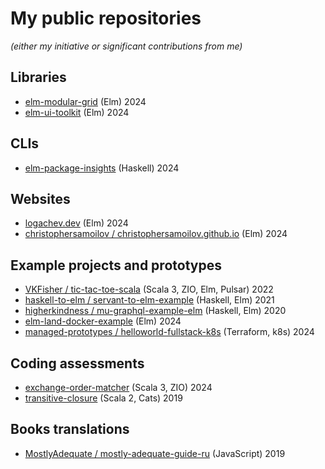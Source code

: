 # My public repositories

_(either my initiative or significant contributions from me)_

## Libraries

- [elm-modular-grid](https://github.com/vladimirlogachev/elm-modular-grid) (Elm) 2024
- [elm-ui-toolkit](https://github.com/vladimirlogachev/elm-ui-toolkit) (Elm) 2024

## CLIs

- [elm-package-insights](https://github.com/vladimirlogachev/elm-package-insights) (Haskell) 2024

## Websites

- [logachev.dev](https://github.com/vladimirlogachev/logachev.dev) (Elm) 2024
- [christophersamoilov / christophersamoilov.github.io](https://github.com/christophersamoilov/christophersamoilov.github.io) (Elm) 2024

## Example projects and prototypes

- [VKFisher / tic-tac-toe-scala](https://github.com/VKFisher/tic-tac-toe-scala) (Scala 3, ZIO, Elm, Pulsar) 2022
- [haskell-to-elm / servant-to-elm-example](https://github.com/haskell-to-elm/servant-to-elm-example) (Haskell, Elm) 2021
- [higherkindness / mu-graphql-example-elm](https://github.com/higherkindness/mu-graphql-example-elm) (Haskell, Elm) 2020
- [elm-land-docker-example](https://github.com/vladimirlogachev/elm-land-docker-example) (Elm) 2024
- [managed-prototypes / helloworld-fullstack-k8s](https://github.com/managed-prototypes/helloworld-fullstack-k8s) (Terraform, k8s)  2024

## Coding assessments

- [exchange-order-matcher](https://github.com/vladimirlogachev/exchange-order-matcher) (Scala 3, ZIO) 2024
- [transitive-closure](https://github.com/vladimirlogachev/transitive-closure) (Scala 2, Cats) 2019

## Books translations

- [MostlyAdequate / mostly-adequate-guide-ru](https://github.com/MostlyAdequate/mostly-adequate-guide-ru) (JavaScript) 2019
